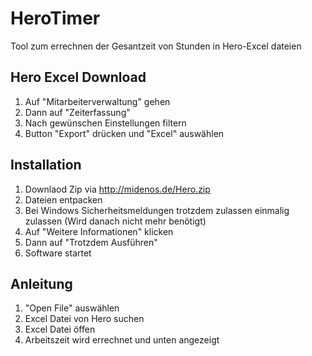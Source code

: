 # HeroTimer

Tool zum errechnen der Gesantzeit von Stunden in Hero-Excel dateien
## Hero Excel Download

1. Auf "Mitarbeiterverwaltung" gehen
2. Dann auf "Zeiterfassung"
3. Nach gewünschen Einstellungen filtern
4. Button "Export" drücken und "Excel" auswählen 

## Installation

1. Downlaod Zip via http://midenos.de/Hero.zip
2. Dateien entpacken
3. Bei Windows Sicherheitsmeldungen trotzdem zulassen einmalig zulassen (Wird danach nicht mehr benötigt)
4. Auf "Weitere Informationen" klicken
5. Dann auf "Trotzdem Ausführen"
6. Software startet

## Anleitung

1. "Open File" auswählen
2. Excel Datei von Hero suchen
3. Excel Datei öffen
4. Arbeitszeit wird errechnet und unten angezeigt 



